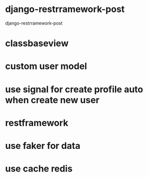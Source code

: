 # django-restrramework-post
 django-restrramework-post
 # classbaseview
 # custom user model
 # use signal for create profile auto when create new user
 # restframework
 # use faker for data
 # use cache redis
